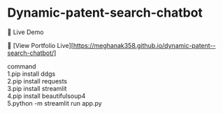 # Dynamic-patent-search-chatbot

🚀 Live Demo

🔗 [View Portfolio Live][https://meghanak358.github.io/dynamic-patent--search-chatbot/]

command<br>
1.pip install ddgs
<br>
2.pip install requests
<br>
3.pip install streamlit
<br>
4.pip install beautifulsoup4
<br>
5.python -m streamlit run app.py

